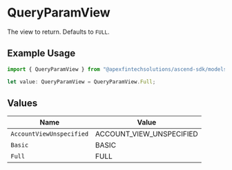 # QueryParamView

The view to return. Defaults to `FULL`.

## Example Usage

```typescript
import { QueryParamView } from "@apexfintechsolutions/ascend-sdk/models/operations";

let value: QueryParamView = QueryParamView.Full;
```

## Values

| Name                     | Value                    |
| ------------------------ | ------------------------ |
| `AccountViewUnspecified` | ACCOUNT_VIEW_UNSPECIFIED |
| `Basic`                  | BASIC                    |
| `Full`                   | FULL                     |